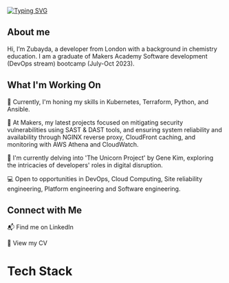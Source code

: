 [![Typing SVG](https://readme-typing-svg.demolab.com?font=Fira+Code&pause=1000&random=false&width=435&lines=Hello%2C+World!+%F0%9F%91%8B%F0%9F%8F%BE)](https://git.io/typing-svg)

## About me

Hi, I’m Zubayda, a developer from London with a background in chemistry education. I am a graduate of Makers Academy Software development (DevOps stream) bootcamp (July-Oct 2023).

## What I'm Working On

🔭 Currently, I'm honing my skills in Kubernetes, Terraform, Python, and Ansible.

🔐 At Makers, my latest projects focused on mitigating security vulnerabilities using SAST & DAST tools, and ensuring system reliability and availability through NGINX reverse proxy, CloudFront caching, and monitoring with AWS Athena and CloudWatch.  

📖 I'm currently delving into 'The Unicorn Project' by Gene Kim, exploring the intricacies of developers' roles in digital disruption.  

💻 Open to opportunities in DevOps, Cloud Computing, Site reliability engineering, Platform engineering and Software engineering.

## Connect with Me

📬  Find me on LinkedIn

📄  View my CV

# Tech Stack



